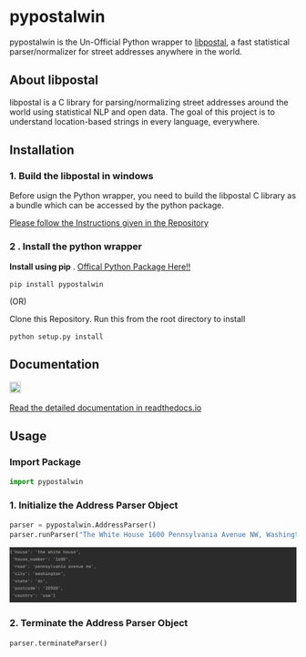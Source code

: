 # pypostalwin

pypostalwin is the Un-Official Python wrapper to [libpostal](https://github.com/openvenues/libpostal), a fast statistical parser/normalizer for street addresses anywhere in the world.

<!---[<img src="https://img.shields.io/pypi/v/edaSQL">](https://pypi.org/project/edaSQL/)
[<img src="https://img.shields.io/readthedocs/edasql">](https://edasql.readthedocs.io/en/latest/)
[<img src="https://img.shields.io/static/v1?label=license&message=MIT&color=green">](https://opensource.org/licenses/MIT)
<img src="https://img.shields.io/pypi/wheel/edaSQL">
<img src = "https://img.shields.io/pypi/pyversions/edaSQL">
<img src = "https://img.shields.io/github/commit-activity/w/selva221724/edaSQL">
<img src = "https://img.shields.io/github/languages/code-size/selva221724/edaSQL">--->

## About libpostal
libpostal is a C library for parsing/normalizing street addresses around the world using statistical NLP and open data. The goal of this project is to understand location-based strings in every language, everywhere.

## Installation

### 1. Build the libpostal in windows
Before usign the Python wrapper, you need to build the libpostal C library as a bundle which can be accessed by the python package. 

[Please follow the Instructions given in the Repository](https://pypi.org/project/pypostalwin/)

### 2 . Install the python wrapper 
**Install using pip** . [Offical Python Package Here!!](https://pypi.org/project/pypostalwin/)
```shell
pip install pypostalwin
```

(OR)

Clone this Repository. Run this from the root directory to install

```shell
python setup.py install
```

## Documentation

<img src="https://blog.readthedocs.com/_static/logo-opengraph.png"  width="20%" height="20%">

[Read the detailed documentation in readthedocs.io](https://pypostalwin.readthedocs.io/en/latest/)


## Usage

### Import Package
```python
import pypostalwin
```

### 1. Initialize the Address Parser Object
```python
parser = pypostalwin.AddressParser()
parser.runParser("The White House 1600 Pennsylvania Avenue NW, Washington, DC 20500, USA")
```

<img src="https://raw.githubusercontent.com/selva221724/pypostalwin/main/readme_src/1.png">

### 2. Terminate the Address Parser Object
```python
parser.terminateParser()
```

